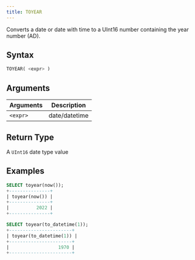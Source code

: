 ```yaml
---
title: TOYEAR
---
```


Converts a date or date with time to a UInt16 number containing the year number (AD).

## Syntax

```sql
TOYEAR( <expr> )
```

## Arguments

| Arguments   | Description |
| ----------- | ----------- |
| `<expr>` | date/datetime |

## Return Type

A `UInt16` date type value

## Examples

```sql
SELECT toyear(now());
+---------------+
| toyear(now()) |
+---------------+
|          2022 |
+---------------+

SELECT toyear(to_datetime(1));
+-----------------------+
| toyear(to_datetime(1)) |
+-----------------------+
|                  1970 |
+-----------------------+
```
